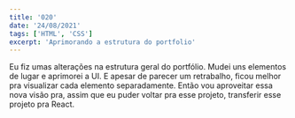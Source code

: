 ```yaml
---
title: '020'
date: '24/08/2021'
tags: ['HTML', 'CSS']
excerpt: 'Aprimorando a estrutura do portfolio'
---
```

Eu fiz umas alterações na estrutura geral do portfólio. Mudei uns elementos de lugar e aprimorei a UI. E apesar de parecer um retrabalho, ficou melhor pra visualizar cada elemento separadamente. Então vou aproveitar essa nova visão pra, assim que eu puder voltar pra esse projeto, transferir esse projeto pra React.
